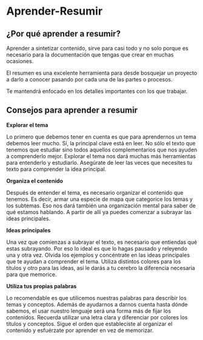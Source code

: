 # Aprender-Resumir

## ¿Por qué aprender a resumir?

Aprender a sintetizar contenido, sirve para casi todo y no solo porque es necesario para la documentación que tengas que crear en muchas ocasiones.

El resumen es una excelente herramienta para desde bosquejar un proyecto a darlo a conocer pasando por cada una de las partes o procesos.

Te mantendrá enfocado en los detalles importantes con los que trabajar.

## Consejos para aprender a resumir

**Explorar el tema**

Lo primero que debemos tener en cuenta es que para aprendernos un tema debemos leer mucho. Sí, la principal clave está en leer. No sólo el texto que tenemos que estudiar sino todos aquellos complementarios que nos ayuden a comprenderlo mejor. Explorar el tema nos dará muchas más herramientas para entenderlo y estudiarlo. Asegúrate de leer las veces que necesites tu texto para comprender la idea principal.

**Organiza el contenido**

Después de entender el tema, es necesario organizar el contenido que tenemos. Es decir, armar una especie de mapa que categorice los temas y los subtemas. Eso nos dará también una organización mental para saber de qué estamos hablando. A partir de allí ya puedes comenzar a subrayar las ideas principales. 

**Ideas principales**

Una vez que comienzas a subrayar el texto, es necesario que entiendas qué estas subrayando. Por eso lo ideal es que lo hagas pausado y releyendo una y otra vez. Olvida los ejemplos y concéntrate en las ideas principales que te ayudan a comprender el tema. Utiliza distintos colores para los títulos y otro para las ideas, así le darás a tu cerebro la diferencia necesaria para que memorice. 

**Utiliza tus propias palabras**

Lo recomendable es que utilicemos nuestras palabras para describir los temas y conceptos.  Además de ayudarnos a darnos cuenta hasta dónde sabemos, el usar nuestro lenguaje será una forma más de fijar los contenidos. Recuerda utilizar una letra clara y diferenciar por colores los títulos y conceptos. Sigue el orden que estableciste al organizar el contenido y esfuérzate por aprender en vez de memorizar.
